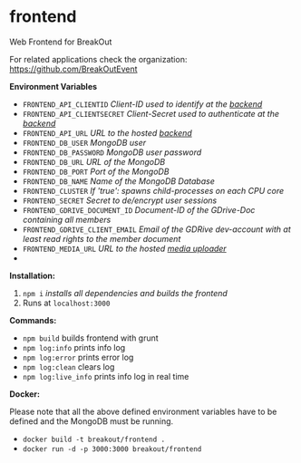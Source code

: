 # frontend
Web Frontend for BreakOut

For related applications check the organization: https://github.com/BreakOutEvent

**Environment Variables**
* `FRONTEND_API_CLIENTID` *Client-ID used to identify at the [backend](https://github.com/BreakOutEvent/breakout-backend)*
* `FRONTEND_API_CLIENTSECRET` *Client-Secret used to authenticate at the [backend](https://github.com/BreakOutEvent/breakout-backend)*
* `FRONTEND_API_URL` *URL to the hosted [backend](https://github.com/BreakOutEvent/breakout-backend)*
* `FRONTEND_DB_USER` *MongoDB user*
* `FRONTEND_DB_PASSWORD` *MongoDB user password*
* `FRONTEND_DB_URL` *URL of the MongoDB*
* `FRONTEND_DB_PORT` *Port of the MongoDB*
* `FRONTEND_DB_NAME` *Name of the MongoDB Database*
* `FRONTEND_CLUSTER` *If 'true': spawns child-processes on each CPU core*
* `FRONTEND_SECRET` *Secret to de/encrypt user sessions*
* `FRONTEND_GDRIVE_DOCUMENT_ID` *Document-ID of the GDrive-Doc containing all members*
* `FRONTEND_GDRIVE_CLIENT_EMAIL` *Email of the GDRive dev-account with at least read rights to the member document*
* `FRONTEND_MEDIA_URL` *URL to the hosted [media uploader](https://github.com/BreakOutEvent/breakout-media-uploader)*
*

**Installation:**

1. `npm i` *installs all dependencies and builds the frontend*
1. Runs at `localhost:3000`

**Commands:**
* `npm build` builds frontend with grunt
* `npm log:info` prints info log
* `npm log:error` prints error log
* `npm log:clean` clears log
* `npm log:live_info` prints info log in real time


**Docker:**

Please note that all the above defined environment variables have to be defined and the MongoDB must be running.

* `docker build -t breakout/frontend .`
* `docker run -d -p 3000:3000 breakout/frontend`
